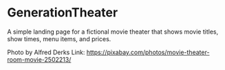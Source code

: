 # GenerationTheater
A simple landing page for a fictional movie theater that shows movie titles, show times, menu items, and prices.


Photo by Alfred Derks
Link: https://pixabay.com/photos/movie-theater-room-movie-2502213/
